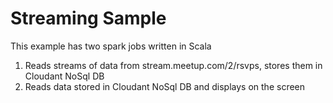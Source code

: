 # Streaming Sample
This example has two spark jobs written in Scala

1) Reads streams of data from stream.meetup.com/2/rsvps, stores them in Cloudant NoSql DB
2) Reads data stored in Cloudant NoSql DB and displays on the screen
